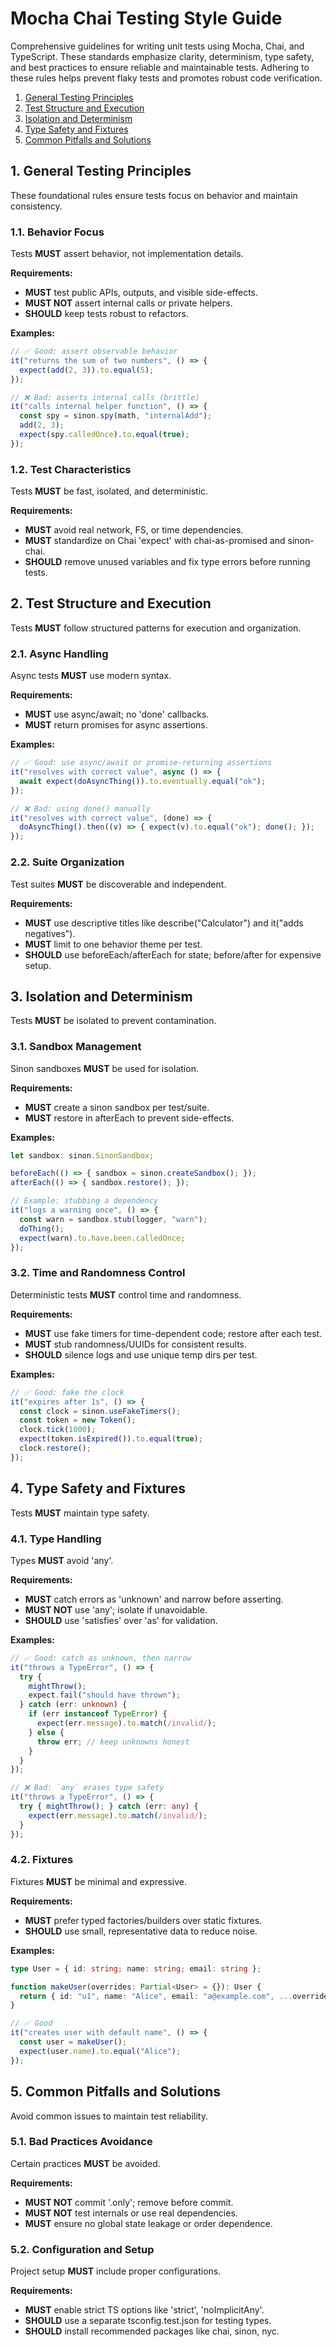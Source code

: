 # Mocha Chai Testing Style Guide

Comprehensive guidelines for writing unit tests using Mocha, Chai, and TypeScript. These standards emphasize clarity, determinism, type safety, and best practices to ensure reliable and maintainable tests. Adhering to these rules helps prevent flaky tests and promotes robust code verification.

 1. [General Testing Principles](#1-general-testing-principles)
 2. [Test Structure and Execution](#2-test-structure-and-execution)
 3. [Isolation and Determinism](#3-isolation-and-determinism)
 4. [Type Safety and Fixtures](#4-type-safety-and-fixtures)
 5. [Common Pitfalls and Solutions](#5-common-pitfalls-and-solutions)

## 1. General Testing Principles

These foundational rules ensure tests focus on behavior and maintain consistency.

### 1.1. Behavior Focus

Tests **MUST** assert behavior, not implementation details.

**Requirements:**

 - **MUST** test public APIs, outputs, and visible side-effects.
 - **MUST NOT** assert internal calls or private helpers.
 - **SHOULD** keep tests robust to refactors.

**Examples:**

```typescript
// ✅ Good: assert observable behavior
it("returns the sum of two numbers", () => {
  expect(add(2, 3)).to.equal(5);
});

// ❌ Bad: asserts internal calls (brittle)
it("calls internal helper function", () => {
  const spy = sinon.spy(math, "internalAdd");
  add(2, 3);
  expect(spy.calledOnce).to.equal(true);
});
```

### 1.2. Test Characteristics

Tests **MUST** be fast, isolated, and deterministic.

**Requirements:**

 - **MUST** avoid real network, FS, or time dependencies.
 - **MUST** standardize on Chai 'expect' with chai-as-promised and sinon-chai.
 - **SHOULD** remove unused variables and fix type errors before running tests.

## 2. Test Structure and Execution

Tests **MUST** follow structured patterns for execution and organization.

### 2.1. Async Handling

Async tests **MUST** use modern syntax.

**Requirements:**

 - **MUST** use async/await; no 'done' callbacks.
 - **MUST** return promises for async assertions.

**Examples:**

```typescript
// ✅ Good: use async/await or promise-returning assertions
it("resolves with correct value", async () => {
  await expect(doAsyncThing()).to.eventually.equal("ok");
});

// ❌ Bad: using done() manually
it("resolves with correct value", (done) => {
  doAsyncThing().then((v) => { expect(v).to.equal("ok"); done(); });
});
```

### 2.2. Suite Organization

Test suites **MUST** be discoverable and independent.

**Requirements:**

 - **MUST** use descriptive titles like describe("Calculator") and it("adds negatives").
 - **MUST** limit to one behavior theme per test.
 - **SHOULD** use beforeEach/afterEach for state; before/after for expensive setup.

## 3. Isolation and Determinism

Tests **MUST** be isolated to prevent contamination.

### 3.1. Sandbox Management

Sinon sandboxes **MUST** be used for isolation.

**Requirements:**

 - **MUST** create a sinon sandbox per test/suite.
 - **MUST** restore in afterEach to prevent side-effects.

**Examples:**

```typescript
let sandbox: sinon.SinonSandbox;

beforeEach(() => { sandbox = sinon.createSandbox(); });
afterEach(() => { sandbox.restore(); });

// Example: stubbing a dependency
it("logs a warning once", () => {
  const warn = sandbox.stub(logger, "warn");
  doThing();
  expect(warn).to.have.been.calledOnce;
});
```

### 3.2. Time and Randomness Control

Deterministic tests **MUST** control time and randomness.

**Requirements:**

 - **MUST** use fake timers for time-dependent code; restore after each test.
 - **MUST** stub randomness/UUIDs for consistent results.
 - **SHOULD** silence logs and use unique temp dirs per test.

**Examples:**

```typescript
// ✅ Good: fake the clock
it("expires after 1s", () => {
  const clock = sinon.useFakeTimers();
  const token = new Token();
  clock.tick(1000);
  expect(token.isExpired()).to.equal(true);
  clock.restore();
});
```

## 4. Type Safety and Fixtures

Tests **MUST** maintain type safety.

### 4.1. Type Handling

Types **MUST** avoid 'any'.

**Requirements:**

 - **MUST** catch errors as 'unknown' and narrow before asserting.
 - **MUST NOT** use 'any'; isolate if unavoidable.
 - **SHOULD** use 'satisfies' over 'as' for validation.

**Examples:**

```typescript
// ✅ Good: catch as unknown, then narrow
it("throws a TypeError", () => {
  try {
    mightThrow();
    expect.fail("should have thrown");
  } catch (err: unknown) {
    if (err instanceof TypeError) {
      expect(err.message).to.match(/invalid/);
    } else {
      throw err; // keep unknowns honest
    }
  }
});

// ❌ Bad: `any` erases type safety
it("throws a TypeError", () => {
  try { mightThrow(); } catch (err: any) {
    expect(err.message).to.match(/invalid/);
  }
});
```

### 4.2. Fixtures

Fixtures **MUST** be minimal and expressive.

**Requirements:**

 - **MUST** prefer typed factories/builders over static fixtures.
 - **SHOULD** use small, representative data to reduce noise.

**Examples:**

```typescript
type User = { id: string; name: string; email: string };

function makeUser(overrides: Partial<User> = {}): User {
  return { id: "u1", name: "Alice", email: "a@example.com", ...overrides };
}

// ✅ Good
it("creates user with default name", () => {
  const user = makeUser();
  expect(user.name).to.equal("Alice");
});
```

## 5. Common Pitfalls and Solutions

Avoid common issues to maintain test reliability.

### 5.1. Bad Practices Avoidance

Certain practices **MUST** be avoided.

**Requirements:**

 - **MUST NOT** commit '.only'; remove before commit.
 - **MUST NOT** test internals or use real dependencies.
 - **MUST** ensure no global state leakage or order dependence.

### 5.2. Configuration and Setup

Project setup **MUST** include proper configurations.

**Requirements:**

 - **MUST** enable strict TS options like 'strict', 'noImplicitAny'.
 - **SHOULD** use a separate tsconfig.test.json for testing types.
 - **SHOULD** install recommended packages like chai, sinon, nyc.
